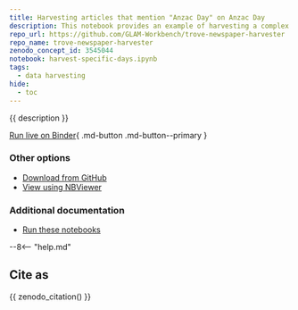 ```yaml
---
title: Harvesting articles that mention "Anzac Day" on Anzac Day
description: This notebook provides an example of harvesting a complex search by using the `trove_newspaper_harvester` library directly. It shows how you can loop through a span of years to harvest results from a particular day each year.
repo_url: https://github.com/GLAM-Workbench/trove-newspaper-harvester
repo_name: trove-newspaper-harvester
zenodo_concept_id: 3545044
notebook: harvest-specific-days.ipynb
tags:
  - data harvesting
hide:
  - toc
---
```


{{ description }}

[Run live on Binder](https://mybinder.org/v2/gh/GLAM-Workbench/{{repo_name}}/master?urlpath=lab%2Ftree%2F{{notebook}}){ .md-button .md-button--primary }

### Other options

* [Download from GitHub](https://github.com/GLAM-Workbench/{{repo_name}}/blob/master/{{notebook}})
* [View using NBViewer](https://nbviewer.jupyter.org/github/GLAM-Workbench/{{repo_name}}/blob/master/{{notebook}})

### Additional documentation

* [Run these notebooks](../#run-these-notebooks)

--8<-- "help.md"

## Cite as

{{ zenodo_citation() }}